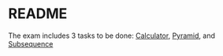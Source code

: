 # README #

The exam includes 3 tasks to be done: [Calculator](/tasks/Calculator.md), [Pyramid](/tasks/Pyramid.md), and 
[Subsequence](/tasks/Subsequence.md)
